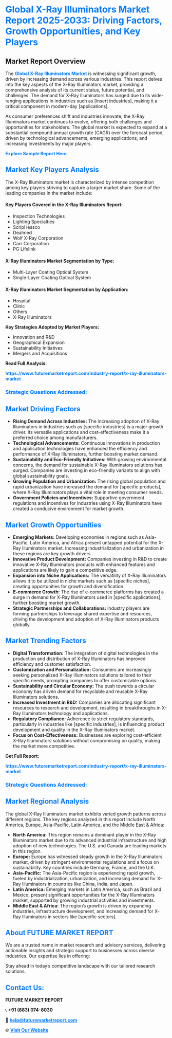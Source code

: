 <h1 style="color: #007BFF;">Global X-Ray Illuminators Market Report 2025-2033: Driving Factors, Growth Opportunities, and Key Players</h1>

<section id="overview">
<h2>Market Report Overview</h2>
<p>The <a href="https://www.futuremarketreport.com/industry-report/x-ray-illuminators-market" style="color: #007BFF; text-decoration: none;"><strong>Global X-Ray Illuminators Market</strong></a> is witnessing significant growth, driven by increasing demand across various industries. This report delves into the key aspects of the X-Ray Illuminators market, providing a comprehensive analysis of its current status, future potential, and challenges. The demand for X-Ray Illuminators has surged due to its wide-ranging applications in industries such as [insert industries], making it a critical component in modern-day [applications].</p>
<p>As consumer preferences shift and industries innovate, the X-Ray Illuminators market continues to evolve, offering both challenges and opportunities for stakeholders. The global market is expected to expand at a substantial compound annual growth rate (CAGR) over the forecast period, driven by technological advancements, emerging applications, and increasing investments by major players.</p>
</section>

<section id="overview">
<p><a href="https://www.futuremarketreport.com/request-sample/reportId=123647" style="color: #007BFF; text-decoration: none;"><strong>Explore Sample Report Here</strong></a></p>
</section>

<section id="key-players">
<h2 style="color: #007BFF;">Market Key Players Analysis</h2>
<p>The X-Ray Illuminators market is characterized by intense competition among key players striving to capture a larger market share. Some of the leading companies in the market include:</p>
<h4>Key Players Covered in the X-Ray Illuminators Report:</h4>
<ul><li>Inspection Technologies</li><li>Lighting Specialties</li><li>ScripHessco</li><li>Dealmed</li><li>Wolf X-Ray Corporation</li><li>Carr Corporation</li><li>PG Lifelink</li></ul>
<h4>X-Ray Illuminators Market Segmentation by Type:</h4>
<ul><li>Multi-Layer Coating Optical System</li><li>Single-Layer Coating Optical System</li></ul>

<h4>X-Ray Illuminators Market Segmentation by Application:</h4>
<ul><li>Hospital</li><li>Clinic</li><li>Others</li><li>X-Ray Illuminators</li></ul>
<p><strong>Key Strategies Adopted by Market Players:</strong></p>
<ul>
<li>Innovation and R&D</li>
<li>Geographical Expansion</li>
<li>Sustainability Initiatives</li>
<li>Mergers and Acquisitions</li>
</ul>
</section>

<section>
<p><strong>Read Full Analysis: </strong></p><a href="https://www.futuremarketreport.com/industry-report/x-ray-illuminators-market" style="color: #007BFF; text-decoration: none;"><strong>https://www.futuremarketreport.com/industry-report/x-ray-illuminators-market</strong></a>
<h3 style="color: #007BFF;">Strategic Questions Addressed:</h3>
</section>

<section id="driving-factors">
<h2 style="color: #007BFF;">Market Driving Factors</h2>
<ul>
<li><strong>Rising Demand Across Industries:</strong> The increasing adoption of X-Ray Illuminators in industries such as [specific industries] is a major growth driver. Its versatile applications and cost-effectiveness make it a preferred choice among manufacturers.</li>
<li><strong>Technological Advancements:</strong> Continuous innovations in production and application technologies have enhanced the efficiency and performance of X-Ray Illuminators, further boosting market demand.</li>
<li><strong>Sustainability and Eco-Friendly Initiatives:</strong> With growing environmental concerns, the demand for sustainable X-Ray Illuminators solutions has surged. Companies are investing in eco-friendly variants to align with global sustainability goals.</li>
<li><strong>Growing Population and Urbanization:</strong> The rising global population and rapid urbanization have increased the demand for [specific products], where X-Ray Illuminators plays a vital role in meeting consumer needs.</li>
<li><strong>Government Policies and Incentives:</strong> Supportive government regulations and incentives for industries using X-Ray Illuminators have created a conducive environment for market growth.</li>
</ul>
</section>

<section id="growth-opportunities">
<h2 style="color: #007BFF;">Market Growth Opportunities</h2>
<ul>
<li><strong>Emerging Markets:</strong> Developing economies in regions such as Asia-Pacific, Latin America, and Africa present untapped potential for the X-Ray Illuminators market. Increasing industrialization and urbanization in these regions are key growth drivers.</li>
<li><strong>Innovative Product Development:</strong> Companies investing in R&D to create innovative X-Ray Illuminators products with enhanced features and applications are likely to gain a competitive edge.</li>
<li><strong>Expansion into Niche Applications:</strong> The versatility of X-Ray Illuminators allows it to be utilized in niche markets such as [specific niches], creating opportunities for growth and diversification.</li>
<li><strong>E-commerce Growth:</strong> The rise of e-commerce platforms has created a surge in demand for X-Ray Illuminators used in [specific applications], further boosting market growth.</li>
<li><strong>Strategic Partnerships and Collaborations:</strong> Industry players are forming partnerships to leverage shared expertise and resources, driving the development and adoption of X-Ray Illuminators products globally.</li>
</ul>
</section>

<section id="trending-factors">
<h2 style="color: #007BFF;">Market Trending Factors</h2>
<ul>
<li><strong>Digital Transformation:</strong> The integration of digital technologies in the production and distribution of X-Ray Illuminators has improved efficiency and customer satisfaction.</li>
<li><strong>Customization and Personalization:</strong> Consumers are increasingly seeking personalized X-Ray Illuminators solutions tailored to their specific needs, prompting companies to offer customizable options.</li>
<li><strong>Sustainability and Circular Economy:</strong> The push towards a circular economy has driven demand for recyclable and reusable X-Ray Illuminators solutions.</li>
<li><strong>Increased Investment in R&D:</strong> Companies are allocating significant resources to research and development, resulting in breakthroughs in X-Ray Illuminators technology and applications.</li>
<li><strong>Regulatory Compliance:</strong> Adherence to strict regulatory standards, particularly in industries like [specific industries], is influencing product development and quality in the X-Ray Illuminators market.</li>
<li><strong>Focus on Cost-Effectiveness:</strong> Businesses are exploring cost-efficient X-Ray Illuminators solutions without compromising on quality, making the market more competitive.</li>
</ul>
</section>

<section>
<p><strong>Get Full Report: </strong></p><a href="https://www.futuremarketreport.com/industry-report/x-ray-illuminators-market" style="color: #007BFF; text-decoration: none;"><strong>https://www.futuremarketreport.com/industry-report/x-ray-illuminators-market</strong></a>
<h3 style="color: #007BFF;">Strategic Questions Addressed:</h3>
</section>


<section id="regional-analysis">
<h2 style="color: #007BFF;">Market Regional Analysis</h2>
<p>The global X-Ray Illuminators market exhibits varied growth patterns across different regions. The key regions analyzed in this report include North America, Europe, Asia-Pacific, Latin America, and the Middle East & Africa:</p>
<ul>
<li><strong>North America:</strong> This region remains a dominant player in the X-Ray Illuminators market due to its advanced industrial infrastructure and high adoption of new technologies. The U.S. and Canada are leading markets in this region.</li>
<li><strong>Europe:</strong> Europe has witnessed steady growth in the X-Ray Illuminators market, driven by stringent environmental regulations and a focus on sustainability. Key countries include Germany, France, and the U.K.</li>
<li><strong>Asia-Pacific:</strong> The Asia-Pacific region is experiencing rapid growth, fueled by industrialization, urbanization, and increasing demand for X-Ray Illuminators in countries like China, India, and Japan.</li>
<li><strong>Latin America:</strong> Emerging markets in Latin America, such as Brazil and Mexico, present significant opportunities for the X-Ray Illuminators market, supported by growing industrial activities and investments.</li>
<li><strong>Middle East & Africa:</strong> The region’s growth is driven by expanding industries, infrastructure development, and increasing demand for X-Ray Illuminators in sectors like [specific sectors].</li>
</ul>
</section>

<footer>
<h2 style="color: #007BFF;">About FUTURE MARKET REPORT</h2>
<p>We are a trusted name in market research and advisory services, delivering actionable insights and strategic support to businesses across diverse industries. Our expertise lies in offering:</p>

<p>Stay ahead in today’s competitive landscape with our tailored research solutions.</p>

<h2 style="color: #007BFF;">Contact Us:</h2>
<p><strong>FUTURE MARKET REPORT</strong></p>
<p>📞 <strong>+91 (883) 074-8030</strong></p>
<p>📧 <strong><a href="mailto:help@futuremarketreport.com" style="color: #007BFF;">help@futuremarketreport.com</a></strong></p>
<p>🌐 <strong><a href="https://www.futuremarketreport.com/" style="color: #007BFF;">Visit Our Website</a></strong></p>
</footer>